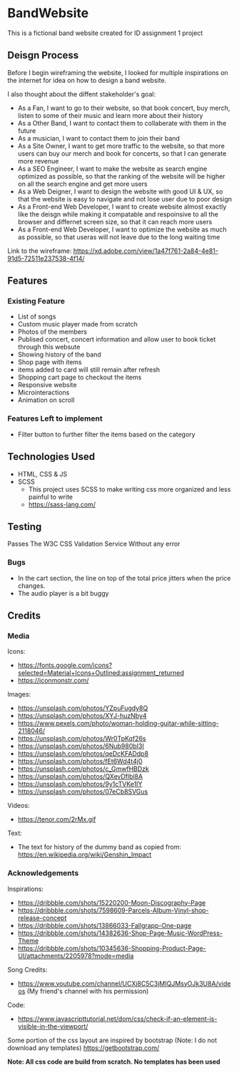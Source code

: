 # BandWebsite
This is a fictional band website created for ID assignment 1 project

## Deisgn Process
Before I begin wireframing the website, I looked for multiple inspirations on the internet for idea on how to design a band website.

I also thought about the diffent stakeholder's goal:
- As a Fan, I want to go to their website, so that book concert, buy merch, listen to some of their music and learn more about their history
- As a Other Band, I want to contact them to collaberate with them in the future
- As a musician, I want to contact them to join their band
- As a Site Owner, I want to get more traffic to the website, so that more users can buy our merch and book for concerts, so that I can generate more revenue
- As a SEO Engineer, I want to make the website as search engine optimized as possible, so that the ranking of the website will be higher on all the search engine and get more users
- As a Web Deigner, I want to design the website with good UI & UX, so that the website is easy to navigate and not lose user due to poor design
- As a Front-end Web Developer, I want to create website almost exactly like the deisgn while making it compatable and respoinsive to all the browser and differnet screen size, so that it can reach more users
- As a Front-end Web Developer, I want to optimize the website as much as possible, so that useras will not leave due to the long waiting time

Link to the wireframe: https://xd.adobe.com/view/1a47f761-2a84-4e81-91d5-72511e237538-4f14/

## Features
### Existing Feature
- List of songs
- Custom music player made from scratch
- Photos of the members
- Publised concert, concert information and allow user to book ticket through this websute
- Showing history of the band
- Shop page with items
- items added to card will still remain after refresh
- Shopping cart page to checkout the items
- Responsive website
- Microinteractions
- Animation on scroll

### Features Left to implement
- Filter button to further filter the items based on the category

## Technologies Used
- HTML, CSS & JS
- SCSS
    - This project uses SCSS to make writing css more organized and less painful to write
    - https://sass-lang.com/

## Testing
Passes The W3C CSS Validation Service Without any error

### Bugs
- In the cart section, the line on top of the total price jitters when the price changes.
- The audio player is a bit buggy

## Credits
### Media
Icons:
- https://fonts.google.com/icons?selected=Material+Icons+Outlined:assignment_returned
- https://iconmonstr.com/

Images:
- https://unsplash.com/photos/YZpuFugdy8Q
- https://unsplash.com/photos/XYJ-huzNby4
- https://www.pexels.com/photo/woman-holding-guitar-while-sitting-2118046/
- https://unsplash.com/photos/Wr0TpKqf26s
- https://unsplash.com/photos/6Nub980bI3I
- https://unsplash.com/photos/qeDcKFADdp8
- https://unsplash.com/photos/fEt6Wd4t4j0
- https://unsplash.com/photos/c_GmwfHBDzk
- https://unsplash.com/photos/QXevDflbl8A
- https://unsplash.com/photos/9y1cTVKe1IY
- https://unsplash.com/photos/07eCb8SVGus

Videos:
- https://tenor.com/2rMx.gif

Text:
- The text for history of the dummy band as copied from: https://en.wikipedia.org/wiki/Genshin_Impact

### Acknowledgements
Inspirations:
- https://dribbble.com/shots/15220200-Moon-Discography-Page
- https://dribbble.com/shots/7598609-Parcels-Album-Vinyl-shop-release-concept
- https://dribbble.com/shots/13866033-Fallgrapp-One-page
- https://dribbble.com/shots/14382636-Shop-Page-Music-WordPress-Theme
- https://dribbble.com/shots/10345636-Shopping-Product-Page-UI/attachments/2205978?mode=media

Song Credits:
- https://www.youtube.com/channel/UCXj8C5C3jMIQJMsyOJk3U8A/videos (My friend's channel with his permission)

Code:
- https://www.javascripttutorial.net/dom/css/check-if-an-element-is-visible-in-the-viewport/

Some portion of the css layout are inspired by bootstrap (Note: I do not download any templates)
https://getbootstrap.com/

**Note: All css code are build from scratch. No templates has been used**
